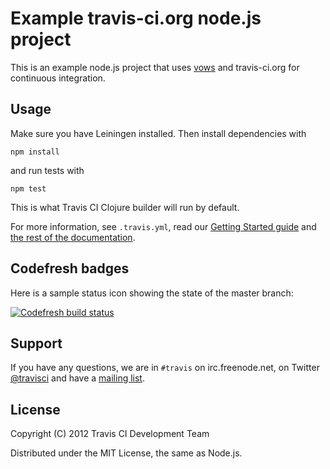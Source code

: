 # Example travis-ci.org node.js project

This is an example node.js project that uses [vows](http://vowsjs.org) and
travis-ci.org for continuous integration.

## Usage

Make sure you have Leiningen installed. Then install dependencies with

    npm install

and run tests with

    npm test

This is what Travis CI Clojure builder will run by default.

For more information, see `.travis.yml`, read our [Getting Started guide](http://about.travis-ci.org/docs/user/getting-started/) and [the rest of the documentation](http://about.travis-ci.org/).


## Codefresh badges

Here is a sample status icon showing the state of the master branch:

[![Codefresh build status]( https://g.codefresh.io/api/badges/pipeline/gregofeijo/default%2Fnode_js-example?type=cf-1&key=eyJhbGciOiJIUzI1NiJ9.NjAwYzlkNDc0OTg4MTgyOGNlNjkwYWVi.5Ha7zEuZVpFRjSn4qBz1SyUXXk0zNrJhkcqr9Np2S5s)]( https://g.codefresh.io/pipelines/edit/new/builds?id=600c9de8d4018c7185f02e30&pipeline=node_js-example&projects=default&projectId=600c9d764fd78a8af9cc9cfa) 


## Support

If you have any questions, we are in `#travis` on irc.freenode.net, on Twitter [@travisci](http://twitter.com/travisci) and have a [mailing list](https://groups.google.com/forum/#!forum/travis-ci).


## License

Copyright (C) 2012 Travis CI Development Team

Distributed under the MIT License, the same as Node.js.
